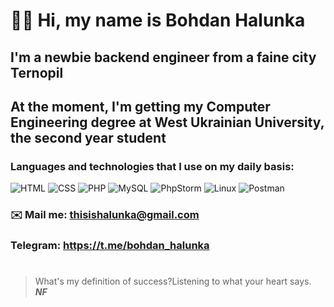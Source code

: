 # 👋🏻 Hi, my name is **Bohdan Halunka**
## I'm a newbie backend engineer from a faine city Ternopil
## At the moment, I'm getting my Computer Engineering degree at West Ukrainian University, the second year student 
### Languages and technologies that I use on my daily basis:
![HTML](https://img.shields.io/badge/html5-%23E34F26.svg?style=for-the-badge&logo=html5&logoColor=white)
![CSS](https://img.shields.io/badge/css3-%231572B6.svg?style=for-the-badge&logo=css3&logoColor=white)
![PHP](https://img.shields.io/badge/PHP-777BB4?style=for-the-badge&logo=php&logoColor=white)
![MySQL](https://img.shields.io/badge/MySQL-00000F?style=for-the-badge&logo=mysql&logoColor=white)
![PhpStorm](http://img.shields.io/badge/-PHPStorm-181717?style=for-the-badge&logo=phpstorm&logoColor=white)
![Linux](https://img.shields.io/badge/Linux-000?style=for-the-badge&logo=linux&logoColor=FCC624)
![Postman](https://img.shields.io/badge/Postman-FF6C37.svg?style=for-the-badge&logo=Postman&logoColor=white)


### ✉️ Mail me: thisishalunka@gmail.com
### Telegram: https://t.me/bohdan_halunka 
#
> What's my definition of success?Listening to what your heart says. <br/>
> ***NF***
